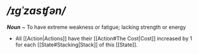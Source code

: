 # */ɪɡˈzɑsʧən/*
***Noun*** ~ To have extreme weakness or fatigue; lacking strength or energy

- All [[Action|Actions]] have their [[Action#The Cost|Cost]] increased by 1 for each [[State#Stacking|Stack]] of this [[State]].